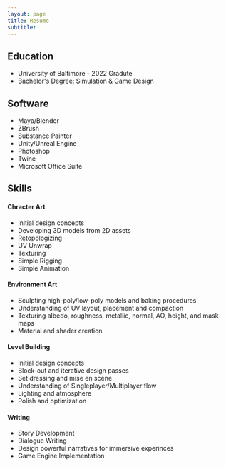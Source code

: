 ```yaml
---
layout: page
title: Resume
subtitle:
---
```


## Education

- University of Baltimore - 2022 Gradute
- Bachelor's Degree: Simulation & Game Design

## Software

- Maya/Blender
- ZBrush
- Substance Painter
- Unity/Unreal Engine
- Photoshop
- Twine
- Microsoft Office Suite

## Skills

#### Chracter Art
- Initial design concepts
- Developing 3D models from 2D assets
- Retopologizing
- UV Unwrap
- Texturing
- Simple Rigging
- Simple Animation

#### Environment Art
- Sculpting high-poly/low-poly models and baking procedures
- Understanding of UV layout, placement and compaction
- Texturing albedo, roughness, metallic, normal, AO, height, and mask maps
- Material and shader creation

#### Level Building
- Initial design concepts
- Block-out and iterative design passes
- Set dressing and mise en scène
- Understanding of Singleplayer/Multiplayer flow
- Lighting and atmosphere
- Polish and optimization

#### Writing
- Story Development
- Dialogue Writing
- Design powerful narratives for immersive experinces
- Game Engine Implementation
